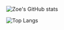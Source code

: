 ![Zoe's GitHub stats](https://github-readme-stats.vercel.app/api?username=zizz-0&show_icons=true&hide=stars)

![Top Langs](https://github-readme-stats.vercel.app/api/top-langs/?username=zizz-0)